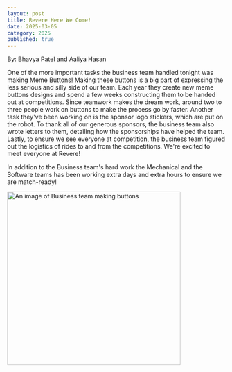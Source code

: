 ```yaml
---
layout: post
title: Revere Here We Come!
date: 2025-03-05
category: 2025
published: true
---
```

By: Bhavya Patel and Aaliya Hasan

One of the more important tasks the business team handled tonight was making Meme Buttons! Making these buttons is a big part of expressing the less serious and silly side of our team. Each year they create new meme buttons designs and spend a few weeks constructing them to be handed out at competitions. Since teamwork makes the dream work, around two to three people work on buttons to make the process go by faster. Another task they've been working on is the sponsor logo stickers, which are put on the robot. To thank all of our generous sponsors, the business team also wrote letters to them, detailing how the sponsorships have helped the team. Lastly, to ensure we see everyone at competition, the business team figured out the logistics of rides to and from the competitions. We're excited to meet everyone at Revere!

In addition to the Business team's hard work the Mechanical and the Software teams has been working extra days and extra hours to ensure we are match-ready!

<img class="img-responsive" src="https://drive.google.com/thumbnail?id=1NWjBRVsHp3540lm1ZgZFlFm__YxOXNrd&sz=w1000" data-fancybox alt="An image of Business team making buttons" width="400" />

